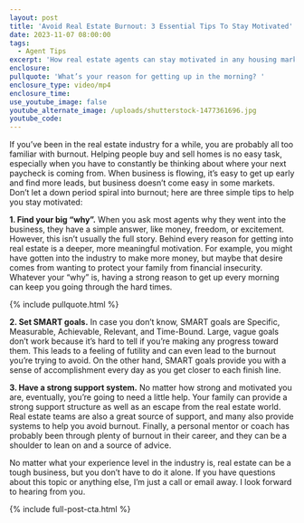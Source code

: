 ```yaml
---
layout: post
title: 'Avoid Real Estate Burnout: 3 Essential Tips To Stay Motivated'
date: 2023-11-07 08:00:00
tags:
  - Agent Tips
excerpt: 'How real estate agents can stay motivated in any housing market. '
enclosure:
pullquote: 'What’s your reason for getting up in the morning? '
enclosure_type: video/mp4
enclosure_time:
use_youtube_image: false
youtube_alternate_image: /uploads/shutterstock-1477361696.jpg
youtube_code:
---
```

If you’ve been in the real estate industry for a while, you are probably all too familiar with burnout. Helping people buy and sell homes is no easy task, especially when you have to constantly be thinking about where your next paycheck is coming from. When business is flowing, it’s easy to get up early and find more leads, but business doesn’t come easy in some markets. Don’t let a down period spiral into burnout; here are three simple tips to help you stay motivated:

**1\. Find your big “why”.** When you ask most agents why they went into the business, they have a simple answer, like money, freedom, or excitement. However, this isn’t usually the full story. Behind every reason for getting into real estate is a deeper, more meaningful motivation. For example, you might have gotten into the industry to make more money, but maybe that desire comes from wanting to protect your family from financial insecurity. Whatever your “why” is, having a strong reason to get up every morning can keep you going through the hard times.

{% include pullquote.html %}

**2\. Set SMART goals.** In case you don’t know, SMART goals are Specific, Measurable, Achievable, Relevant, and Time-Bound. Large, vague goals don’t work because it’s hard to tell if you’re making any progress toward them. This leads to a feeling of futility and can even lead to the burnout you’re trying to avoid. On the other hand, SMART goals provide you with a sense of accomplishment every day as you get closer to each finish line.&nbsp;

**3\. Have a strong support system.** No matter how strong and motivated you are, eventually, you’re going to need a little help. Your family can provide a strong support structure as well as an escape from the real estate world. Real estate teams are also a great source of support, and many also provide systems to help you avoid burnout. Finally, a personal mentor or coach has probably been through plenty of burnout in their career, and they can be a shoulder to lean on and a source of advice.&nbsp;

No matter what your experience level in the industry is, real estate can be a tough business, but you don’t have to do it alone. If you have questions about this topic or anything else, I’m just a call or email away. I look forward to hearing from you.

{% include full-post-cta.html %}